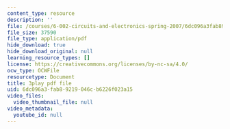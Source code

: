 ```yaml
---
content_type: resource
description: ''
file: /courses/6-002-circuits-and-electronics-spring-2007/6dc096a3fab89219046cb6226f023a15_OGtElTMJidE.pdf
file_size: 37590
file_type: application/pdf
hide_download: true
hide_download_original: null
learning_resource_types: []
license: https://creativecommons.org/licenses/by-nc-sa/4.0/
ocw_type: OCWFile
resourcetype: Document
title: 3play pdf file
uid: 6dc096a3-fab8-9219-046c-b6226f023a15
video_files:
  video_thumbnail_file: null
video_metadata:
  youtube_id: null
---
```


